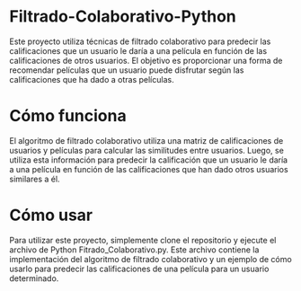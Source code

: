 # Filtrado-Colaborativo-Python
Este proyecto utiliza técnicas de filtrado colaborativo para predecir las calificaciones que un usuario le daría a una película en función de las calificaciones de otros usuarios. El objetivo es proporcionar una forma de recomendar películas que un usuario puede disfrutar según las calificaciones que ha dado a otras películas.

# Cómo funciona
El algoritmo de filtrado colaborativo utiliza una matriz de calificaciones de usuarios y películas para calcular las similitudes entre usuarios. Luego, se utiliza esta información para predecir la calificación que un usuario le daría a una película en función de las calificaciones que han dado otros usuarios similares a él.

# Cómo usar
Para utilizar este proyecto, simplemente clone el repositorio y ejecute el archivo de Python Fitrado_Colaborativo.py. Este archivo contiene la implementación del algoritmo de filtrado colaborativo y un ejemplo de cómo usarlo para predecir las calificaciones de una película para un usuario determinado.
